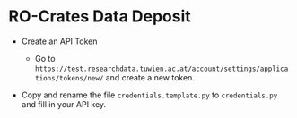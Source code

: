 # RO-Crates Data Deposit


- Create an API Token
    - Go to `https://test.researchdata.tuwien.ac.at/account/settings/applications/tokens/new/` and create a new token.

- Copy and rename the file `credentials.template.py` to `credentials.py` and fill in your API key.
